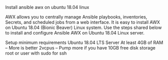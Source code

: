 Install ansible awx on ubuntu 18.04 linux

AWX allows you to centrally manage Ansible playbooks, inventories, Secrets, and scheduled jobs from a web interface. It is easy to install AWX on Ubuntu 18.04 (Bionic Beaver) Linux system. Use the steps shared below to install and configure Ansible AWX on Ubuntu 18.04 Linux server.

Setup minimum requirements
Ubuntu 18.04 LTS Server
At least 4GB of RAM – More is better
2vcpus – Pump more if you have
10GB free disk storage
root or user with sudo for ssh
